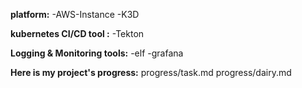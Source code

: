
**platform:** 
-AWS-Instance
-K3D

**kubernetes CI/CD tool :** 
-Tekton

**Logging & Monitoring tools:** 
-elf
-grafana

**Here is my project's progress:** 
progress/task.md
progress/dairy.md
